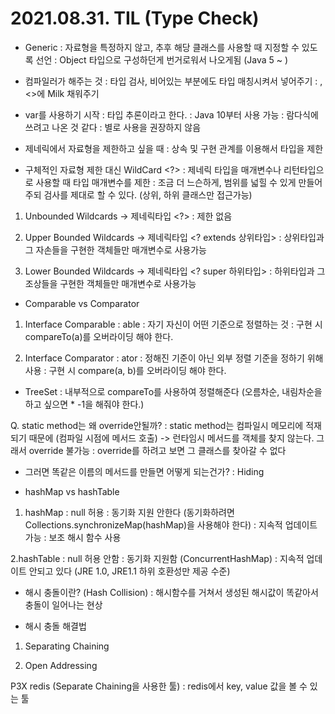 # 2021.08.31. TIL (Type Check)

- Generic
: 자료형을 특정하지 않고, 추후 해당 클래스를 사용할 때 지정할 수 있도록 선언
: Object 타입으로 구성하던게 번거로워서 나오게됨 (Java 5 ~ )

- 컴파일러가 해주는 것
: 타입 검사, 비어있는 부분에도 타입 매칭시켜서 넣어주기
: <Milk> , <>에 Milk 채워주기


- var를 사용하기 시작
: 타입 추론이라고 한다.
: Java 10부터 사용 가능
: 람다식에 쓰려고 나온 것 같다
: 별로 사용을 권장하지 않음

- 제네릭에서 자료형을 제한하고 싶을 때
: 상속 및 구현 관계를 이용해서 타입을 제한


- 구체적인 자료형 제한 대신 WildCard <?>
: 제네릭 타입을 매개변수나 리턴타입으로 사용할 때 타입 매개변수를 제한
: 조금 더 느슨하게, 범위를 넓힐 수 있게 만들어주되 검사를 제대로 할 수 있다. (상위, 하위 클래스만 접근가능)


1. Unbounded Wildcards -> 제네릭타입 <?>
: 제한 없음

2. Upper Bounded Wildcards -> 제네릭타입 <? extends 상위타입>
: 상위타입과 그 자손들을 구현한 객체들만 매개변수로 사용가능

3. Lower Bounded Wildcards -> 제네릭타입 <? super 하위타입>
: 하위타입과 그 조상들을 구현한 객체들만 매개변수로 사용가능


- Comparable vs Comparator
1. Interface Comparable
: able
: 자기 자신이 어떤 기준으로 정렬하는 것
: 구현 시 compareTo(a)를 오버라이딩 해야 한다.

2. Interface Comparator
: ator
: 정해진 기준이 아닌 외부 정렬 기준을 정하기 위해 사용
: 구현 시 compare(a, b)를 오버라이딩 해야 한다.


- TreeSet 
: 내부적으로 compareTo를 사용하여 정렬해준다 (오름차순, 내림차순을 하고 싶으면 * -1을 해줘야 한다.)


Q. static method는 왜 override안될까?
: static method는 컴파일시 메모리에 적재되기 때문에 (컴파일 시점에 메서드 호출)
 -> 런타임시 메서드를 객체를 찾지 않는다. 그래서 override 불가능
: override를 하려고 보면 그 클래스를 찾아갈 수 없다

- 그러면 똑같은 이름의 메서드를 만들면 어떻게 되는건가?
: Hiding


- hashMap vs hashTable
1. hashMap 
: null 허용
: 동기화 지원 안한다 (동기화하려면 Collections.synchronizeMap(hashMap)을 사용해야 한다)
: 지속적 업데이트 가능
: 보조 해시 함수 사용

2.hashTable
: null 허용 안함
: 동기화 지원함 (ConcurrentHashMap)
: 지속적 업데이트 안되고 있다 (JRE 1.0, JRE1.1 하위 호환성만 제공 수준)


- 해시 충돌이란? (Hash Collision)
: 해시함수를 거쳐서 생성된 해시값이 똑같아서 충돌이 일어나는 현상

- 해시 충돌 해결법
1. Separating Chaining

2. Open Addressing



P3X redis  (Separate Chaining을 사용한 툴)
: redis에서 key, value 값을 볼 수 있는 툴
